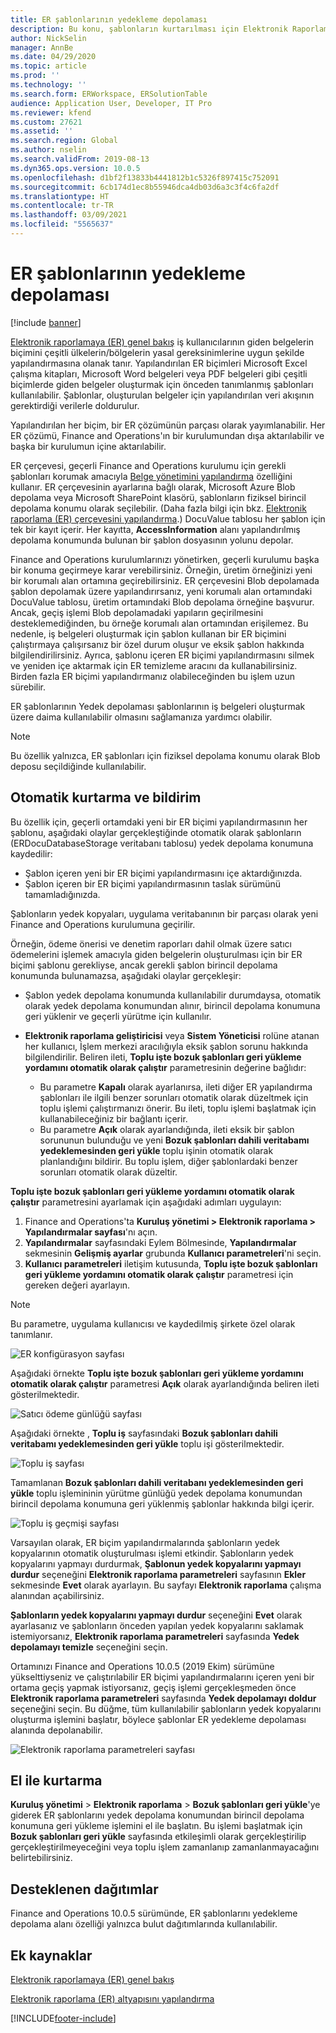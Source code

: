 ```yaml
---
title: ER şablonlarının yedekleme depolaması
description: Bu konu, şablonların kurtarılması için Elektronik Raporlama (ER) yedekleme depolamasının nasıl kullanılacağını açıklar.
author: NickSelin
manager: AnnBe
ms.date: 04/29/2020
ms.topic: article
ms.prod: ''
ms.technology: ''
ms.search.form: ERWorkspace, ERSolutionTable
audience: Application User, Developer, IT Pro
ms.reviewer: kfend
ms.custom: 27621
ms.assetid: ''
ms.search.region: Global
ms.author: nselin
ms.search.validFrom: 2019-08-13
ms.dyn365.ops.version: 10.0.5
ms.openlocfilehash: d1bf2f13833b4441812b1c5326f897415c752091
ms.sourcegitcommit: 6cb174d1ec8b55946dca4db03d6a3c3f4c6fa2df
ms.translationtype: HT
ms.contentlocale: tr-TR
ms.lasthandoff: 03/09/2021
ms.locfileid: "5565637"
---
```

# <a name="backup-storage-of-er-templates"></a>ER şablonlarının yedekleme depolaması

[!include [banner](../includes/banner.md)]

[Elektronik raporlamaya (ER) genel bakış](general-electronic-reporting.md) iş kullanıcılarının giden belgelerin biçimini çeşitli ülkelerin/bölgelerin yasal gereksinimlerine uygun şekilde yapılandırmasına olanak tanır. Yapılandırılan ER biçimleri Microsoft Excel çalışma kitapları, Microsoft Word belgeleri veya PDF belgeleri gibi çeşitli biçimlerde giden belgeler oluşturmak için önceden tanımlanmış şablonları kullanılabilir. Şablonlar, oluşturulan belgeler için yapılandırılan veri akışının gerektirdiği verilerle doldurulur.

Yapılandırılan her biçim, bir ER çözümünün parçası olarak yayımlanabilir. Her ER çözümü, Finance and Operations'ın bir kurulumundan dışa aktarılabilir ve başka bir kurulumun içine aktarılabilir.

ER çerçevesi, geçerli Finance and Operations kurulumu için gerekli şablonları korumak amacıyla [Belge yönetimini yapılandırma](../../fin-ops/organization-administration/configure-document-management.md) özelliğini kullanır. ER çerçevesinin ayarlarına bağlı olarak, Microsoft Azure Blob depolama veya Microsoft SharePoint klasörü, şablonların fiziksel birincil depolama konumu olarak seçilebilir. (Daha fazla bilgi için bkz. [Elektronik raporlama (ER) çerçevesini yapılandırma](electronic-reporting-er-configure-parameters.md).) DocuValue tablosu her şablon için tek bir kayıt içerir. Her kayıtta, **AccessInformation** alanı yapılandırılmış depolama konumunda bulunan bir şablon dosyasının yolunu depolar.

Finance and Operations kurulumlarınızı yönetirken, geçerli kurulumu başka bir konuma geçirmeye karar verebilirsiniz. Örneğin, üretim örneğinizi yeni bir korumalı alan ortamına geçirebilirsiniz. ER çerçevesini Blob depolamada şablon depolamak üzere yapılandırırsanız, yeni korumalı alan ortamındaki DocuValue tablosu, üretim ortamındaki Blob depolama örneğine başvurur. Ancak, geçiş işlemi Blob depolamadaki yapıların geçirilmesini desteklemediğinden, bu örneğe korumalı alan ortamından erişilemez. Bu nedenle, iş belgeleri oluşturmak için şablon kullanan bir ER biçimini çalıştırmaya çalışırsanız bir özel durum oluşur ve eksik şablon hakkında bilgilendirilirsiniz. Ayrıca, şablonu içeren ER biçimi yapılandırmasını silmek ve yeniden içe aktarmak için ER temizleme aracını da kullanabilirsiniz. Birden fazla ER biçimi yapılandırmanız olabileceğinden bu işlem uzun sürebilir.

ER şablonlarının Yedek depolaması şablonlarının iş belgeleri oluşturmak üzere daima kullanılabilir olmasını sağlamanıza yardımcı olabilir.

> [!NOTE]
> Bu özellik yalnızca, ER şablonları için fiziksel depolama konumu olarak Blob deposu seçildiğinde kullanılabilir.

## <a name="automated-recovery-and-notification"></a>Otomatik kurtarma ve bildirim

Bu özellik için, geçerli ortamdaki yeni bir ER biçimi yapılandırmasının her şablonu, aşağıdaki olaylar gerçekleştiğinde otomatik olarak şablonların (ERDocuDatabaseStorage veritabanı tablosu) yedek depolama konumuna kaydedilir:

- Şablon içeren yeni bir ER biçimi yapılandırmasını içe aktardığınızda.
- Şablon içeren bir ER biçimi yapılandırmasının taslak sürümünü tamamladığınızda.

Şablonların yedek kopyaları, uygulama veritabanının bir parçası olarak yeni Finance and Operations kurulumuna geçirilir.

Örneğin, ödeme önerisi ve denetim raporları dahil olmak üzere satıcı ödemelerini işlemek amacıyla giden belgelerin oluşturulması için bir ER biçimi şablonu gerekliyse, ancak gerekli şablon birincil depolama konumunda bulunamazsa, aşağıdaki olaylar gerçekleşir:

- Şablon yedek depolama konumunda kullanılabilir durumdaysa, otomatik olarak yedek depolama konumundan alınır, birincil depolama konumuna geri yüklenir ve geçerli yürütme için kullanılır.
- **Elektronik raporlama geliştiricisi** veya **Sistem Yöneticisi** rolüne atanan her kullanıcı, İşlem merkezi aracılığıyla eksik şablon sorunu hakkında bilgilendirilir. Beliren ileti, **Toplu işte bozuk şablonları geri yükleme yordamını otomatik olarak çalıştır** parametresinin değerine bağlıdır:

    - Bu parametre **Kapalı** olarak ayarlanırsa, ileti diğer ER yapılandırma şablonları ile ilgili benzer sorunları otomatik olarak düzeltmek için toplu işlemi çalıştırmanızı önerir. Bu ileti, toplu işlemi başlatmak için kullanabileceğiniz bir bağlantı içerir.
    - Bu parametre **Açık** olarak ayarlandığında, ileti eksik bir şablon sorununun bulunduğu ve yeni **Bozuk şablonları dahili veritabamı yedeklemesinden geri yükle** toplu işinin otomatik olarak planlandığını bildirir. Bu toplu işlem, diğer şablonlardaki benzer sorunları otomatik olarak düzeltir.

**Toplu işte bozuk şablonları geri yükleme yordamını otomatik olarak çalıştır** parametresini ayarlamak için aşağıdaki adımları uygulayın:

1. Finance and Operations'ta **Kuruluş yönetimi \> Elektronik raporlama \> Yapılandırmalar sayfası**'nı açın.
2. **Yapılandırmalar** sayfasındaki Eylem Bölmesinde, **Yapılandırmalar** sekmesinin **Gelişmiş ayarlar** grubunda **Kullanıcı parametreleri**'ni seçin.
3. **Kullanıcı parametreleri** iletişim kutusunda, **Toplu işte bozuk şablonları geri yükleme yordamını otomatik olarak çalıştır** parametresi için gereken değeri ayarlayın.

> [!NOTE]
> Bu parametre, uygulama kullanıcısı ve kaydedilmiş şirkete özel olarak tanımlanır.

![ER konfigürasyon sayfası](./media/GER-BackupTemplates-1.png)

Aşağıdaki örnekte **Toplu işte bozuk şablonları geri yükleme yordamını otomatik olarak çalıştır** parametresi **Açık** olarak ayarlandığında beliren ileti gösterilmektedir.

![Satıcı ödeme günlüğü sayfası](./media/GER-BackupTemplates-2.png)

Aşağıdaki örnekte , **Toplu iş** sayfasındaki **Bozuk şablonları dahili veritabamı yedeklemesinden geri yükle** toplu işi gösterilmektedir.

![Toplu iş sayfası](./media/GER-BackupTemplates-3.png)

Tamamlanan **Bozuk şablonları dahili veritabanı yedeklemesinden geri yükle** toplu işlemininin yürütme günlüğü yedek depolama konumundan birincil depolama konumuna geri yüklenmiş şablonlar hakkında bilgi içerir.

![Toplu iş geçmişi sayfası](./media/GER-BackupTemplates-4.png)

Varsayılan olarak, ER biçim yapılandırmalarında şablonların yedek kopyalarının otomatik oluşturulması işlemi etkindir. Şablonların yedek kopyalarını yapmayı durdurmak, **Şablonun yedek kopyalarını yapmayı durdur** seçeneğini **Elektronik raporlama parametreleri** sayfasının **Ekler** sekmesinde **Evet** olarak ayarlayın. Bu sayfayı **Elektronik raporlama** çalışma alanından açabilirsiniz.

**Şablonların yedek kopyalarını yapmayı durdur** seçeneğini **Evet** olarak ayarlasanız ve şablonların önceden yapılan yedek kopyalarını saklamak istemiyorsanız, **Elektronik raporlama parametreleri** sayfasında **Yedek depolamayı temizle** seçeneğini seçin.

Ortamınızı Finance and Operations 10.0.5 (2019 Ekim) sürümüne yükselttiyseniz ve çalıştırılabilir ER biçimi yapılandırmalarını içeren yeni bir ortama geçiş yapmak istiyorsanız, geçiş işlemi gerçekleşmeden önce **Elektronik raporlama parametreleri** sayfasında **Yedek depolamayı doldur** seçeneğini seçin. Bu düğme, tüm kullanılabilir şablonların yedek kopyalarını oluşturma işlemini başlatır, böylece şablonlar ER yedekleme depolaması alanında depolanabilir.

![Elektronik raporlama parametreleri sayfası](./media/GER-BackupTemplates-5.png)

## <a name="manual-recovery"></a>El ile kurtarma

**Kuruluş yönetimi** \> **Elektronik raporlama** \> **Bozuk şablonları geri yükle**'ye giderek ER şablonlarını yedek depolama konumundan birincil depolama konumuna geri yükleme işlemini el ile başlatın. Bu işlemi başlatmak için **Bozuk şablonları geri yükle** sayfasında etkileşimli olarak gerçekleştirilip gerçekleştirilmeyeceğini veya toplu işlem zamanlanıp zamanlanmayacağını belirtebilirsiniz.

## <a name="supported-deployments"></a>Desteklenen dağıtımlar

Finance and Operations 10.0.5 sürümünde, ER şablonlarını yedekleme depolama alanı özelliği yalnızca bulut dağıtımlarında kullanılabilir.

## <a name="additional-resources"></a>Ek kaynaklar

[Elektronik raporlamaya (ER) genel bakış](general-electronic-reporting.md)

[Elektronik raporlama (ER) altyapısını yapılandırma](electronic-reporting-er-configure-parameters.md)


[!INCLUDE[footer-include](../../../includes/footer-banner.md)]